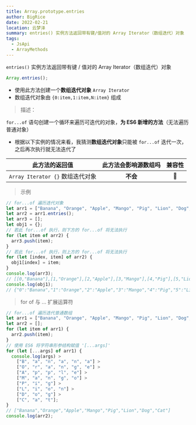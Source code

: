 ```yaml
---
title: Array.prototype.entries
author: BigRice
date: 2022-02-21
location: 云梦泽
summary: entries() 实例方法返回带有键/值对的 Array Iterator（数组迭代）对象
tags:
  - JsApi
  - ArrayMethods
---
```


`entries()` 实例方法返回带有键 / 值对的 Array Iterator（数组迭代）对象

```js
Array.entries();
```

- 使用此方法创建一个**数组迭代对象** `Array Iterator`
- 数组迭代对象由 `{0:item,1:item,N:item}` 组成

> 描述：

`for...of` 语句创建一个循环来遍历可迭代的对象，**为 ES6 新增的方法**（无法遍历普通对象）

- 根据以下实例的情况来看，我猜测**数组迭代对象**只能被 `for...of` 迭代一次，之后再次执行就无法迭代了

|          此方法的返回值          | 此方法会影响源数组吗 | 兼容性 |
| :------------------------------: | :------------------: | :----: |
| `Array Iterator {}` 数组迭代对象 |       **不会**       |   🔴   |

> 示例

```js
// for...of 遍历迭代对象
let arr1 = ["Banana", "Orange", "Apple", "Mango", "Pig", "Lion", "Dog", "Cat"];
let arr2 = arr1.entries();
let arr3 = [];
let obj1 = {};
// 若此 for...of 执行，则下方的 for...of 将无法执行
for (let item of arr2) {
  arr3.push(item);
}
// 若此 for...of 执行，则上方的 for...of 将无法执行
for (let [index, item] of arr2) {
  obj1[index] = item;
}
console.log(arr3);
// [[0,"Banana"],[1,"Orange"],[2,"Apple"],[3,"Mango"],[4,"Pig"],[5,"Lion"],[6,"Dog"],[7,"Cat"]]
console.log(obj1);
// {"0":"Banana","1":"Orange","2":"Apple","3":"Mango","4":"Pig","5":"Lion","6":"Dog","7":"Cat"}
```

> for of 与 ... 扩展运算符

```js
// for...of 遍历迭代普通数组
let arr1 = ["Banana", "Orange", "Apple", "Mango", "Pig", "Lion", "Dog", "Cat"];
let arr2 = [];
for (let item of arr1) {
  arr2.push(item);
}
// 使用 ES6 将字符串形参结构赋值 '[...args]'
for (let [...args] of arr1) {
  console.log(args) >
    ["B", "a", "n", "a", "n", "a"] >
    ["O", "r", "a", "n", "g", "e"] >
    ["A", "p", "p", "l", "e"] >
    ["M", "a", "n", "g", "o"] >
    ["P", "i", "g"] >
    ["L", "i", "o", "n"] >
    ["D", "o", "g"] >
    ["C", "a", "t"];
}
// ["Banana","Orange","Apple","Mango","Pig","Lion","Dog","Cat"]
console.log(arr2);
```
